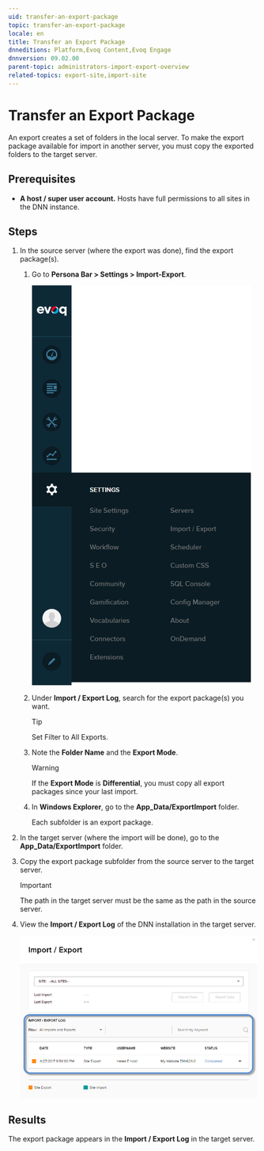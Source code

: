 ```yaml
---
uid: transfer-an-export-package
topic: transfer-an-export-package
locale: en
title: Transfer an Export Package
dnneditions: Platform,Evoq Content,Evoq Engage
dnnversion: 09.02.00
parent-topic: administrators-import-export-overview
related-topics: export-site,import-site
---
```


# Transfer an Export Package

An export creates a set of folders in the local server. To make the export package available for import in another server, you must copy the exported folders to the target server.

## Prerequisites

*   **A host / super user account.** Hosts have full permissions to all sites in the DNN instance.

## Steps

1.  In the source server (where the export was done), find the export package(s).
    1.  Go to **Persona Bar \> Settings \> Import-Export**.
        
        ![Persona Bar > Settings > Import-Export](/images/scr-pbar-host-Settings-E91.png)
        
    2.  Under **Import / Export Log**, search for the export package(s) you want.
        
        > [!Tip]
        > Set Filter to All Exports.
        
    3.  Note the **Folder Name** and the **Export Mode**.
        
        > [!Warning]
        > If the **Export Mode** is **Differential**, you must copy all export packages since your last import.
        
    4.  In **Windows Explorer**, go to the **App_Data/ExportImport** folder.
        
        Each subfolder is an export package.
        
2.  In the target server (where the import will be done), go to the **App_Data/ExportImport** folder.
3.  Copy the export package subfolder from the source server to the target server.
    
    > [!Important]
    > The path in the target server must be the same as the path in the source server.
    
4.  View the **Import / Export Log** of the DNN installation in the target server.
    
      
    
    ![Import / Export Log](/images/scr-Settings-ImportExport-Log-E91.png)
    
      
    

## Results

The export package appears in the **Import / Export Log** in the target server.